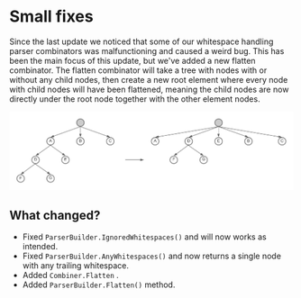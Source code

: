 # Small fixes

Since the last update we noticed that some of our whitespace handling parser combinators was malfunctioning and caused a weird bug. This has been the main focus of this update, but we've added a new flatten combinator. The flatten combinator will take a tree with nodes with or without any child nodes, then create a new root element where every node with child nodes will have been flattened, meaning the child nodes are now directly under the root node together with the other element nodes.

![](../images/updates/flatten.png)

## What changed?

* Fixed `ParserBuilder.IgnoredWhitespaces()` and will now works as intended.
* Fixed `ParserBuilder.AnyWhitespaces()` and now returns a single node with any trailing whitespace.
* Added `Combiner.Flatten` .
* Added `ParserBuilder.Flatten()` method.
